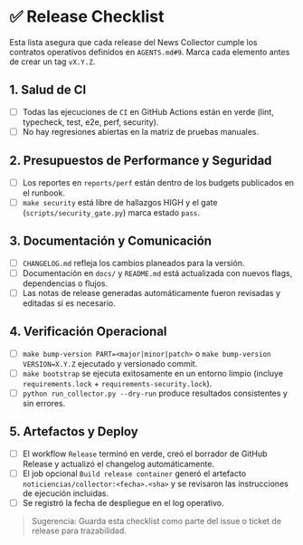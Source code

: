 # ✅ Release Checklist

Esta lista asegura que cada release del News Collector cumple los contratos operativos definidos en `AGENTS.md#9`. Marca cada elemento antes de crear un tag `vX.Y.Z`.

## 1. Salud de CI
- [ ] Todas las ejecuciones de `CI` en GitHub Actions están en verde (lint, typecheck, test, e2e, perf, security).
- [ ] No hay regresiones abiertas en la matriz de pruebas manuales.

## 2. Presupuestos de Performance y Seguridad
- [ ] Los reportes en `reports/perf` están dentro de los budgets publicados en el runbook.
- [ ] `make security` está libre de hallazgos HIGH y el gate (`scripts/security_gate.py`) marca estado `pass`.

## 3. Documentación y Comunicación
- [ ] `CHANGELOG.md` refleja los cambios planeados para la versión.
- [ ] Documentación en `docs/` y `README.md` está actualizada con nuevos flags, dependencias o flujos.
- [ ] Las notas de release generadas automáticamente fueron revisadas y editadas si es necesario.

## 4. Verificación Operacional
- [ ] `make bump-version PART=<major|minor|patch>` o `make bump-version VERSION=X.Y.Z` ejecutado y versionado commit.
- [ ] `make bootstrap` se ejecuta exitosamente en un entorno limpio (incluye `requirements.lock` + `requirements-security.lock`).
- [ ] `python run_collector.py --dry-run` produce resultados consistentes y sin errores.

## 5. Artefactos y Deploy
- [ ] El workflow `Release` terminó en verde, creó el borrador de GitHub Release y actualizó el changelog automáticamente.
- [ ] El job opcional `Build release container` generó el artefacto `noticiencias/collector:<fecha>.<sha>` y se revisaron las instrucciones de ejecución incluidas.
- [ ] Se registró la fecha de despliegue en el log operativo.

> Sugerencia: Guarda esta checklist como parte del issue o ticket de release para trazabilidad.
